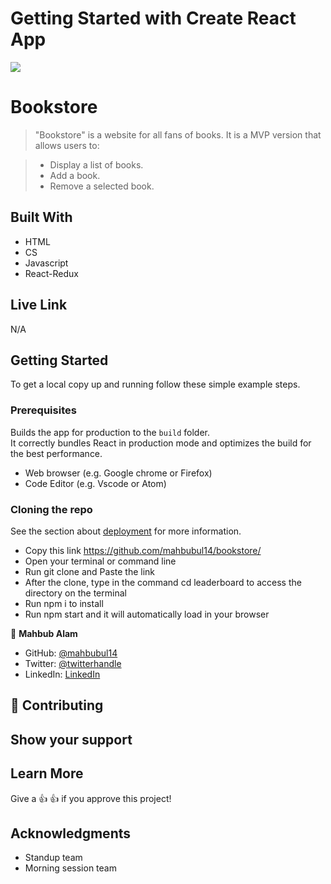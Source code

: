 # Getting Started with Create React App
![](https://img.shields.io/badge/Microverse-blueviolet)

# Bookstore

> "Bookstore" is a website for all fans of books. It is a MVP version that allows users to:

> * Display a list of books.
> * Add a book.
> * Remove a selected book.

## Built With

- HTML
- CS
- Javascript
- React-Redux

## Live Link

N/A

## Getting Started

To get a local copy up and running follow these simple example steps.

### Prerequisites

Builds the app for production to the `build` folder.\
It correctly bundles React in production mode and optimizes the build for the best performance.
- Web browser (e.g. Google chrome or Firefox)
- Code Editor (e.g. Vscode or Atom)

### Cloning the repo

See the section about [deployment](https://facebook.github.io/create-react-app/docs/deployment) for more information.
- Copy this link https://github.com/mahbubul14/bookstore/
- Open your terminal or command line
- Run git clone and Paste the link
- After the clone, type in the command cd leaderboard to access the directory on the terminal
- Run npm i to install
 - Run npm start and it will automatically load in your browser

👤 **Mahbub Alam**

- GitHub: [@mahbubul14](https://github.com/mahbubul14)
- Twitter: [@twitterhandle](https://twitter.com/mahbubul_14)
- LinkedIn: [LinkedIn](https://www.linkedin.com/in/mahbubul-alam-20595/)

## 🤝 Contributing

## Show your support

## Learn More
Give a 👍 👍 if you approve this project!

## Acknowledgments
- Standup team
- Morning session team